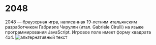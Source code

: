 # 2048
2048 — браузерная игра, написанная 19-летним итальянским разработчиком Габриэле Чирулли (итал. Gabriele Cirulli) на языке программирования JavaScript. Игровое поле имеет форму квадрата 4x4.
<img src="https://brisk24.ru/GitHubImg/2048.png" alt="альтернативный текст">
